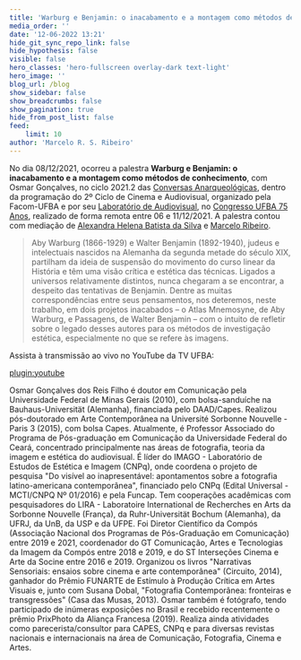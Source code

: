 ```yaml
---
title: 'Warburg e Benjamin: o inacabamento e a montagem como métodos de conhecimento, com Osmar Gonçalves'
media_order: ''
date: '12-06-2022 13:21'
hide_git_sync_repo_link: false
hide_hypothesis: false
visible: false
hero_classes: 'hero-fullscreen overlay-dark text-light'
hero_image: ''
blog_url: /blog
show_sidebar: false
show_breadcrumbs: false
show_pagination: true
hide_from_post_list: false
feed:
    limit: 10
author: 'Marcelo R. S. Ribeiro'
---
```


No dia 08/12/2021, ocorreu a palestra **Warburg e Benjamin: o inacabamento e a montagem como métodos de conhecimento**, com Osmar Gonçalves, no ciclo 2021.2 das [Conversas Anarqueológicas](http://arqueologiadosensivel.ufba.br/projetos/extensao/anarqueologicas), dentro da programação do 2º Ciclo de Cinema e Audiovisual, organizado pela Facom-UFBA e por seu [Laboratório de Audiovisual](http://www.labav.facom.ufba.br/), no [Congresso UFBA 75 Anos](https://congresso75anos.ufba.br/), realizado de forma remota entre 06 e 11/12/2021. A palestra contou com mediação de [Alexandra Helena Batista da Silva](/quem-somos/integrantes/alexandra-helena) e [Marcelo Ribeiro](/quem-somos/coordenadores/marcelo-ribeiro).

> Aby Warburg (1866-1929) e Walter Benjamin (1892-1940), judeus e intelectuais nascidos na Alemanha da segunda metade do século XIX, partilham da ideia de suspensão do movimento do curso linear da História e têm uma visão crítica e estética das técnicas. Ligados a universos relativamente distintos, nunca chegaram a se encontrar, a despeito das tentativas de Benjamin. Dentre as muitas correspondências entre seus pensamentos, nos deteremos, neste trabalho, em dois projetos inacabados – o Atlas Mnemosyne, de Aby Warburg, e Passagens, de Walter Benjamin – com o intuito de refletir sobre o legado desses autores para os métodos de investigação estética, especialmente no que se refere às imagens.

Assista à transmissão ao vivo no YouTube da TV UFBA:

[plugin:youtube](https://www.youtube.com/watch?v=KQCB8tScH1s)

Osmar Gonçalves dos Reis Filho é doutor em Comunicação pela Universidade Federal de Minas Gerais (2010), com bolsa-sanduíche na Bauhaus-Universität (Alemanha), financiada pelo DAAD/Capes. Realizou pós-doutorado em Arte Contemporânea na Université Sorbonne Nouvelle - Paris 3 (2015), com bolsa Capes. Atualmente, é Professor Associado do Programa de Pós-graduação em Comunicação da Universidade Federal do Ceará, concentrado principalmente nas áreas de fotografia, teoria da imagem e estética do audiovisual. É líder do IMAGO - Laboratório de Estudos de Estética e Imagem (CNPq), onde coordena o projeto de pesquisa "Do visível ao inapresentável: apontamentos sobre a fotografia latino-americana contemporânea", financiado pelo CNPq (Edital Universal - MCTI/CNPQ Nº 01/2016) e pela Funcap. Tem cooperações acadêmicas com pesquisadores do LIRA - Laboratoire International de Recherches en Arts da Sorbonne Nouvelle (França), da Ruhr-Universität Bochum (Alemanha), da UFRJ, da UnB, da USP e da UFPE. Foi Diretor Científico da Compós (Associação Nacional dos Programas de Pós-Graduação em Comunicação) entre 2019 e 2021, coordenador do GT Comunicação, Artes e Tecnologias da Imagem da Compós entre 2018 e 2019, e do ST Interseções Cinema e Arte da Socine entre 2016 e 2019. Organizou os livros "Narrativas Sensoriais: ensaios sobre cinema e arte contemporânea" (Circuito, 2014), ganhador do Prêmio FUNARTE de Estímulo à Produção Crítica em Artes Visuais e, junto com Susana Dobal, "Fotografia Contemporânea: fronteiras e transgressões" (Casa das Musas, 2013). Osmar também é fotógrafo, tendo participado de inúmeras exposições no Brasil e recebido recentemente o prêmio PrixPhoto da Aliança Francesa (2019). Realiza ainda atividades como parecerista/consultor para CAPES, CNPq e para diversas revistas nacionais e internacionais na área de Comunicação, Fotografia, Cinema e Artes.

